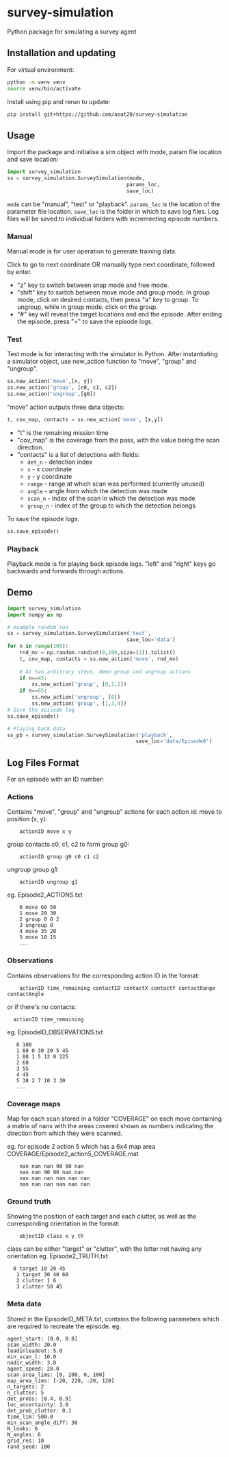 # survey-simulation

Python package for simulating a survey agent

## Installation and updating
For virtual environment: 
```bash 
python -m venv venv
source venv/bin/activate
```

Install using pip and rerun to update:

```bash
pip install git+https://github.com/aoat20/survey-simulation
```

## Usage
Import the package and initialise a sim object with mode, param file location and save location:
```python 
import survey_simulation
ss = survey_simulation.SurveySimulation(mode,
                                       params_loc,
                                       save_loc)

```

`mode` can be "manual", "test" or "playback". `params_loc` is the location of the parameter file location. `save_loc` is the folder in which to save log files. Log files will be saved to individual folders with incrementing episode numbers.

### Manual 
Manual mode is for user operation to generate training data.

Click to go to next coordinate OR manually type next coordinate, followed by enter.

- "z" key to switch between snap mode and free mode.
- "shift" key to switch between move mode and group mode. In group mode, click on desired contacts, then press "a" key to group. To ungroup, while in group mode, click on the group.
- "#" key will reveal the target locations and end the episode. After ending the episode, press "=" to save the episode logs.

### Test 
Test mode is for interacting with the simulator in Python. After instantiating a simulator object, use new_action function to "move", "group" and "ungroup".

```python 
ss.new_action('move',[x, y])
ss.new_action('group', [c0, c1, c2])
ss.new_action('ungroup',[g0])
```
"move" action outputs three data objects:
```python
t, cov_map, contacts = ss.new_action('move', [x,y])
```
- "t" is the remaining mission time
- "cov_map" is the coverage from the pass, with the value being the scan direction.
- "contacts" is a  list of detections with fields:
  - `det_n` - detection index
  - `x` - x coordinate
  - `y` - y coordinate
  - `range` - range at which scan was performed (currently unused)
  - `angle` - angle from which the detection was made
  - `scan_n` - index of the scan in which the detection was made
  - `group_n` - index of the group to which the detection belongs

To save the episode logs:
```python
ss.save_episode()
```

### Playback
Playback mode is for playing back episode logs. "left" and "right" keys go backwards and forwards through actions.

## Demo

```python
import survey_simulation
import numpy as np

# example random run
ss = survey_simulation.SurveySimulation('test',
                                       save_loc='data')
for n in range(100):
    rnd_mv = np.random.randint(0,100,size=(2)).tolist()
    t, cov_map, contacts = ss.new_action('move', rnd_mv)
    
    # At two arbitrary steps, demo group and ungroup actions
    if n==45: 
        ss.new_action('group', [0,1,2])
    if n==65:
        ss.new_action('ungroup', [0])
        ss.new_action('group', [1,3,4])
# Save the episode log
ss.save_episode()

# Playing back data
ss_pb = survey_simulation.SurveySimulation('playback',
                                          save_loc='data/Episode0')

```

## Log Files Format
For an episode with an ID number:

### Actions
Contains "move", "group" and "ungroup" actions for each action id:
move to position (x, y):
```
    actionID move x y 
```
group contacts c0, c1, c2 to form group g0:
```
    actionID group g0 c0 c1 c2
```
ungroup group g1:
```
    actionID ungroup g1
```
eg. 
Episode2_ACTIONS.txt
```
    0 move 60 50
    1 move 20 30
    2 group 0 0 2
    3 ungroup 0
    4 move 35 20
    5 move 10 15
    ...
```

### Observations
Contains observations for the corresponding action ID in the format:
```
    actionID time_remaining contactID contactX contactY contactRange contactAngle
```
or if there's no contacts:
```
  actionID time_remaining
```
eg.
EpisodeID_OBSERVATIONS.txt
 ```
    0 100
    1 88 0 30 20 5 45
    1 88 1 5 12 8 225
    2 60
    3 55 
    4 45
    5 38 2 7 10 3 30
    ...
```

### Coverage maps
Map for each scan stored in a folder "COVERAGE" on each move containing a matrix of nans with the areas covered shown as numbers indicating the direction from which they were scanned.

eg. for episode 2 action 5 which has a 6x4 map area
COVERAGE/Episode2_action5_COVERAGE.mat
```
    nan nan nan 90 90 nan 
    nan nan 90 90 nan nan
    nan nan nan nan nan nan
    nan nan nan nan nan nan 
```

### Ground truth
Showing the position of each target and each clutter, as well as the corresponding orientation in the format: 
```
    objectID class x y th 
```
class can be either "target" or "clutter", with the latter not having any orientation
eg. 
Episode2_TRUTH.txt
 ```
   0 target 10 20 45
    1 target 30 40 60
    2 clutter 1 6
    3 clutter 50 45
```

### Meta data
Stored in the EpisodeID_META.txt, contains the following parameters which are required to recreate the episode. eg. 
```
agent_start: [0.0, 0.0]
scan_width: 20.0
leadinleadout: 5.0
min_scan_l: 10.0
nadir_width: 3.0
agent_speed: 20.0
scan_area_lims: [0, 200, 0, 100]
map_area_lims: [-20, 220, -20, 120]
n_targets: 2
n_clutter: 5
det_probs: [0.4, 0.9]
loc_uncertainty: 3.0
det_prob_clutter: 0.1
time_lim: 500.0
min_scan_angle_diff: 30
N_looks: 6
N_angles: 6
grid_res: 10
rand_seed: 100
```
